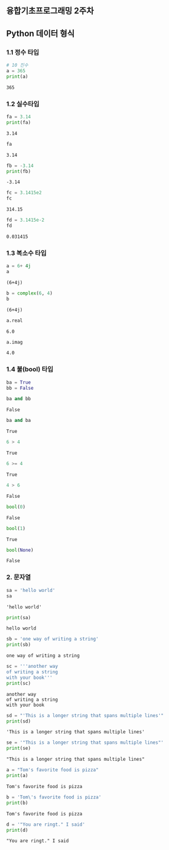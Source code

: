 ## 융합기초프로그래밍 2주차

## Python 데이터 형식 

### 1.1 정수 타입


```python
# 10 진수
a = 365
print(a)
```

    365
    

### 1.2 실수타입


```python
fa = 3.14
print(fa)
```

    3.14
    


```python
fa
```




    3.14




```python
fb = -3.14
print(fb)
```

    -3.14
    


```python
fc = 3.1415e2
fc
```




    314.15




```python
fd = 3.1415e-2
fd
```




    0.031415



### 1.3 복소수 타입


```python
a = 6+ 4j
a
```




    (6+4j)




```python
b = complex(6, 4)
b
```




    (6+4j)




```python
a.real
```




    6.0




```python
a.imag
```




    4.0



### 1.4 불(bool) 타입


```python
ba = True
bb = False
```


```python
ba and bb
```




    False




```python
ba and ba
```




    True




```python
6 > 4
```




    True




```python
6 >= 4
```




    True




```python
4 > 6
```




    False




```python
bool(0)
```




    False




```python
bool(1)
```




    True




```python
bool(None)
```




    False



### 2. 문자열


```python
sa = 'hello world'
sa
```




    'hello world'




```python
print(sa)
```

    hello world
    


```python
sb = 'one way of writing a string'
print(sb)
```

    one way of writing a string
    


```python
sc = '''another way 
of writing a string
with your book'''
print(sc)
```

    another way 
    of writing a string
    with your book
    


```python
sd = "'This is a longer string that spans multiple lines'"
print(sd)
```

    'This is a longer string that spans multiple lines'
    


```python
se = '"This is a longer string that spans multiple lines"'
print(se)
```

    "This is a longer string that spans multiple lines"
    


```python
a = "Tom's favorite food is pizza"
print(a)
```

    Tom's favorite food is pizza
    


```python
b = 'Tom\'s favorite food is pizza'
print(b)
```

    Tom's favorite food is pizza
    


```python
d = '"You are ringt." I said'
print(d)
```

    "You are ringt." I said
    
